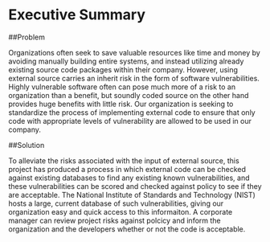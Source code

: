 Executive Summary
===

##Problem

Organizations often seek to save valuable resources like time and money by avoiding manually building entire systems, and instead utilizing already existing source code packages within their company. However, using external source carries an inherit risk in the form of software vulnerabilities. Highly vulnerable software often can pose much more of a risk to an organization than a benefit, but soundly coded source on the other hand provides huge benefits with little risk. Our organization is seeking to standardize the process of implementing external code to ensure that only code with appropriate levels of vulnerability are allowed to be used in our company.

##Solution

To alleviate the risks associated with the input of external source, this project has produced a process in which external code can be checked against existing databases to find any existing known vulnerabilities, and these vulnerabilities can be scored and checked against policy to see if they are acceptable. The National Institute of Standards and Technology (NIST) hosts a large, current database of such vulnerabilities, giving our organization easy and quick access to this informaiton. A corporate manager can review project risks against polcicy and inform the organization and the developers whether or not the code is acceptable.

